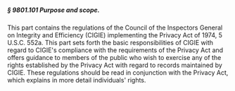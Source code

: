 ##### § 9801.101 Purpose and scope. #####

This part contains the regulations of the Council of the Inspectors General on Integrity and Efficiency (CIGIE) implementing the Privacy Act of 1974, 5 U.S.C. 552a. This part sets forth the basic responsibilities of CIGIE with regard to CIGIE's compliance with the requirements of the Privacy Act and offers guidance to members of the public who wish to exercise any of the rights established by the Privacy Act with regard to records maintained by CIGIE. These regulations should be read in conjunction with the Privacy Act, which explains in more detail individuals' rights.